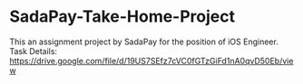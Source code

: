 # SadaPay-Take-Home-Project
This an assignment project by SadaPay for the position of iOS Engineer. Task Details: https://drive.google.com/file/d/19US7SEfz7cVC0fGTzGiFd1nA0qvD50Eb/view
